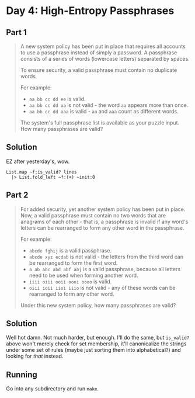 # Day 4: High-Entropy Passphrases

## Part 1

> A new system policy has been put in place that requires all accounts to use a
> passphrase instead of simply a password. A passphrase consists of a series of
> words (lowercase letters) separated by spaces.
> 
> To ensure security, a valid passphrase must contain no duplicate words.
> 
> For example:
> 
> - `aa bb cc dd ee` is valid.
> - `aa bb cc dd aa` is not valid - the word `aa` appears more than once.
> - `aa bb cc dd aaa` is valid - `aa` and `aaa` count as different words.
> 
> The system's full passphrase list is available as your puzzle input. How many
> passphrases are valid?

## Solution

EZ after yesterday's, wow.

```
List.map ~f:is_valid? lines
  |> List.fold_left ~f:(+) ~init:0
```

## Part 2

> For added security, yet another system policy has been put in place. Now, a
> valid passphrase must contain no two words that are anagrams of each other -
> that is, a passphrase is invalid if any word's letters can be rearranged to form
> any other word in the passphrase.
> 
> For example:
> 
> - `abcde fghij` is a valid passphrase.
> - `abcde xyz ecdab` is not valid - the letters from the third word can be
>    rearranged to form the first word.
> - `a ab abc abd abf abj` is a valid passphrase, because all letters need to be
>    used when forming another word.
> - `iiii oiii ooii oooi oooo` is valid.
> - `oiii ioii iioi iiio` is not valid - any of these words can be rearranged to
>    form any other word.
> 
> Under this new system policy, how many passphrases are valid?

## Solution

Well hot damn. Not much harder, but enough. I'll do the same, but `is_valid?`
above won't merely check for set membership, it'll canonicalize the strings
under some set of rules (maybe just sorting them into alphabetical?) and looking
for _that_ instead.

## Running

Go into any subdirectory and run `make`.
